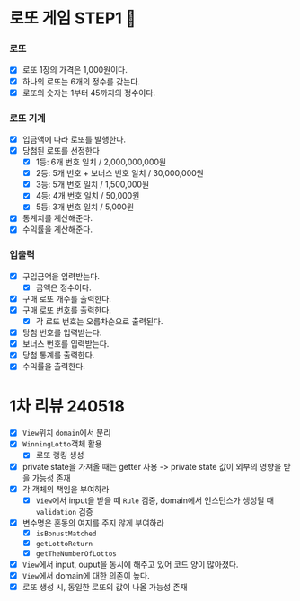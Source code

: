 # 로또 게임 STEP1 🎱

### 로또

- [x] 로또 1장의 가격은 1,000원이다.
- [x] 하나의 로또는 6개의 정수를 갖는다.
- [x] 로또의 숫자는 1부터 45까지의 정수이다.

### 로또 기계

- [x] 입금액에 따라 로또를 발행한다.
- [x] 당첨된 로또를 선정한다
  - [x] 1등: 6개 번호 일치 / 2,000,000,000원
  - [x] 2등: 5개 번호 + 보너스 번호 일치 / 30,000,000원
  - [x] 3등: 5개 번호 일치 / 1,500,000원
  - [x] 4등: 4개 번호 일치 / 50,000원
  - [x] 5등: 3개 번호 일치 / 5,000원
- [x] 통계치를 계산해준다.
- [x] 수익률을 계산해준다.

### 입출력

- [x] 구입금액을 입력받는다.
  - [x] 금액은 정수이다.
- [x] 구매 로또 개수를 출력한다.
- [x] 구매 로또 번호를 출력한다.
  - [x] 각 로또 번호는 오름차순으로 출력된다.
- [x] 당첨 번호를 입력받는다.
- [x] 보너스 번호를 입력받는다.
- [x] 당첨 통계를 출력한다.
- [x] 수익률을 출력한다.

# 1차 리뷰 240518

- [x] `View`위치 `domain`에서 분리
- [x] `WinningLotto`객체 활용
  - [x] 로또 랭킹 생성
- [x] private state을 가져올 때는 getter 사용 -> private state 값이 외부의 영향을 받을 가능성 존재
- [x] 각 객체의 책임을 부여하라
  - [x] `View`에서 input을 받을 때 `Rule` 검증, domain에서 인스턴스가 생성될 때 `validation` 검증
- [x] 변수명은 혼동의 여지를 주지 않게 부여하라
  - [x] `isBonustMatched`
  - [x] `getLottoReturn`
  - [x] `getTheNumberOfLottos`
- [x] `View`에서 input, ouput을 동시에 해주고 있어 코드 양이 많아졌다.
- [x] `View`에서 domain에 대한 의존이 높다.
- [x] 로또 생성 시, 동일한 로또의 값이 나올 가능성 존재
